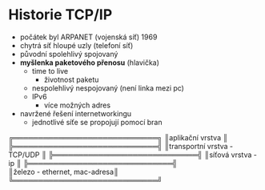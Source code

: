 # Historie TCP/IP

- počátek byl ARPANET (vojenská síť) 1969
- chytrá síť hloupé uzly (telefoní síť)
- původní spolehlivý spojovaný
- **myšlenka paketového přenosu** (hlavička)
  - time to live
    - životnost paketu
  - nespolehlivý nespojovaný (není linka mezi pc)
  - IPv6 
    - více možných adres
- navržené řešení internetworkingu
  - jednotlivé síťe se propojují pomocí bran

╔═════════════════════════════╗
║aplikační vrstva             ║
╠═════════════════════════════╣
║transportní vrstva - TCP/UDP ║
╠═════════════════════════════╣
║síťová vrstva -ip            ║
╠═════════════════════════════╣  
║železo - ethernet, mac-adresa║
╚═════════════════════════════╝